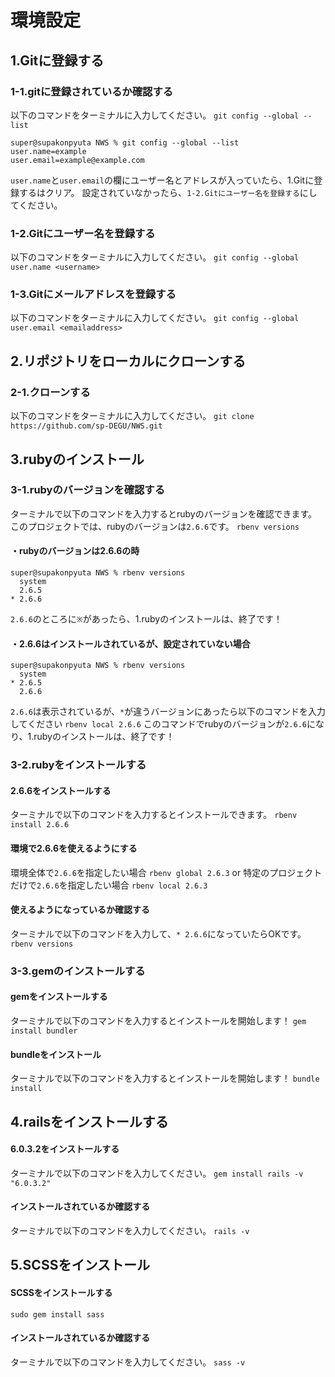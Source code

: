 # 環境設定
## 1.Gitに登録する
### 1-1.gitに登録されているか確認する
以下のコマンドをターミナルに入力してください。
`git config --global --list`

```commandLine
super@supakonpyuta NWS % git config --global --list
user.name=example
user.email=example@example.com
```
`user.name`と`user.email`の欄にユーザー名とアドレスが入っていたら、1.Gitに登録するはクリア。
設定されていなかったら、`1-2.Gitにユーザー名を登録する`にしてください。

### 1-2.Gitにユーザー名を登録する
以下のコマンドをターミナルに入力してください。
`git config --global user.name <username>`

### 1-3.Gitにメールアドレスを登録する
以下のコマンドをターミナルに入力してください。
`git config --global user.email <emailaddress>`

## 2.リポジトリをローカルにクローンする
### 2-1.クローンする
以下のコマンドをターミナルに入力してください。
`git clone https://github.com/sp-DEGU/NWS.git`

## 3.rubyのインストール
### 3-1.rubyのバージョンを確認する
ターミナルで以下のコマンドを入力するとrubyのバージョンを確認できます。
このプロジェクトでは、rubyのバージョンは`2.6.6`です。
`rbenv versions`

#### ・rubyのバージョンは2.6.6の時
```commandLine
super@supakonpyuta NWS % rbenv versions
  system
  2.6.5
* 2.6.6
```
`2.6.6`のところに`※`があったら、1.rubyのインストールは、終了です！

#### ・2.6.6はインストールされているが、設定されていない場合
```commandLine
super@supakonpyuta NWS % rbenv versions
  system
* 2.6.5
  2.6.6
```
`2.6.6`は表示されているが、`*`が違うバージョンにあったら以下のコマンドを入力してください
`rbenv local 2.6.6`
このコマンドでrubyのバージョンが`2.6.6`になり、1.rubyのインストールは、終了です！

### 3-2.rubyをインストールする
#### 2.6.6をインストールする
ターミナルで以下のコマンドを入力するとインストールできます。
`rbenv install 2.6.6`

#### 環境で2.6.6を使えるようにする
環境全体で`2.6.6`を指定したい場合
`rbenv global 2.6.3`
or
特定のプロジェクトだけで`2.6.6`を指定したい場合
`rbenv local 2.6.3`

#### 使えるようになっているか確認する
ターミナルで以下のコマンドを入力して、`* 2.6.6`になっていたらOKです。
`rbenv versions`

### 3-3.gemのインストールする
#### gemをインストールする
ターミナルで以下のコマンドを入力するとインストールを開始します！
`gem install bundler`

#### bundleをインストール
ターミナルで以下のコマンドを入力するとインストールを開始します！
`bundle install`

## 4.railsをインストールする
#### 6.0.3.2をインストールする
ターミナルで以下のコマンドを入力してください。
`gem install rails -v "6.0.3.2"`

#### インストールされているか確認する
ターミナルで以下のコマンドを入力してください。
`rails -v`

## 5.SCSSをインストール
#### SCSSをインストールする
`sudo gem install sass`

#### インストールされているか確認する
ターミナルで以下のコマンドを入力してください。
`sass -v`


